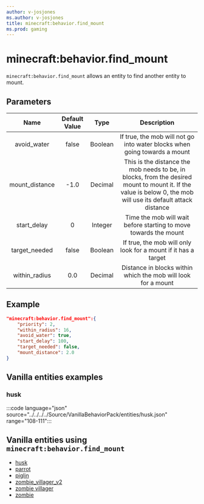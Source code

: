 ```yaml
---
author: v-josjones
ms.author: v-josjones
title: minecraft:behavior.find_mount
ms.prod: gaming
---
```


# minecraft:behavior.find_mount

`minecraft:behavior.find_mount` allows an entity to find another entity to mount.

## Parameters

|Name |Default Value  |Type  |Description  |
|:---------:|:---------:|:---------:|:---------:|
|avoid_water| false| Boolean|  If true, the mob will not go into water blocks when going towards a mount |
|mount_distance| -1.0| Decimal|  This is the distance the mob needs to be, in blocks, from the desired mount to mount it. If the value is below 0, the mob will use its default attack distance |
|start_delay| 0| Integer|  Time the mob will wait before starting to move towards the mount |
|target_needed| false| Boolean|  If true, the mob will only look for a mount if it has a target |
|within_radius| 0.0| Decimal| Distance in blocks within which the mob will look for a mount |

## Example

```json
"minecraft:behavior.find_mount":{
    "priority": 2,
    "within_radius": 16,
    "avoid_water": true,
    "start_delay": 100,
    "target_needed": false,
    "mount_distance": 2.0
}
```

## Vanilla entities examples

### husk

:::code language="json" source="../../../../Source/VanillaBehaviorPack/entities/husk.json" range="108-111":::

## Vanilla entities using `minecraft:behavior.find_mount`

- [husk](../../../../Source/VanillaBehaviorPack/entities/husk.md)
- [parrot](../../../../Source/VanillaBehaviorPack_Snippets/entities/parrot.md)
- [piglin](../../../../Source/VanillaBehaviorPack_Snippets/entities/piglin.md)
- [zombie_villager_v2](../../../../Source/VanillaBehaviorPack_Snippets/entities/zombie_villager_v2.md)
- [zombie villager](../../../../Source/VanillaBehaviorPack_Snippets/entities/zombie_villager.md)
- [zombie](../../../../Source/VanillaBehaviorPack_Snippets/entities/zombie.md)

